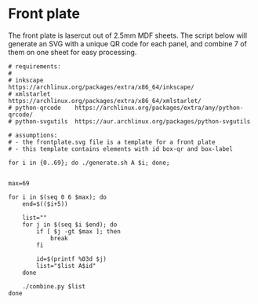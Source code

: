 # Front plate

The front plate is lasercut out of 2.5mm MDF sheets. The script below will
generate an SVG with a unique QR code for each panel, and combine 7 of them
on one sheet for easy processing.

	# requirements:
	#
	# inkscape         https://archlinux.org/packages/extra/x86_64/inkscape/
	# xmlstarlet       https://archlinux.org/packages/extra/x86_64/xmlstarlet/
	# python-qrcode    https://archlinux.org/packages/extra/any/python-qrcode/
	# python-svgutils  https://aur.archlinux.org/packages/python-svgutils
	
	# assumptions:
	# - the frontplate.svg file is a template for a front plate
	# - this template contains elements with id box-qr and box-label
	
	for i in {0..69}; do ./generate.sh A $i; done;
	
	
	max=69
	
	for i in $(seq 0 6 $max); do
		end=$(($i+5))
	
		list=""
		for j in $(seq $i $end); do
			if [ $j -gt $max ]; then
				break
			fi
	
			id=$(printf %03d $j)
			list="$list A$id"
		done
	
		./combine.py $list
	done
